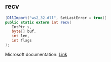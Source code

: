 ## recv

```csharp
[DllImport("ws2_32.dll", SetLastError = true)]
public static extern int recv(
   IntPtr s,
   byte[] buf,
   int len,
   int flags
);
```

Microsoft documentation: [Link](https://docs.microsoft.com/en-us/windows/win32/api/winsock/nf-winsock-recv)
